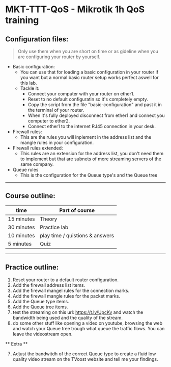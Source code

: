 # MKT-TTT-QoS - Mikrotik 1h QoS training

## Configuration files:
> Only use them when you are short on time or as gideline when you are configuring your router by yourself.
 -  Basic configuration:
    - You can use that for loading a basic configuration in your router if you want but a normal basic router setup works perfect aswell for this lab.
    - Tackle it:
      - Connect your computer with your router on ether1.
      - Reset to no default configuratin so it's completely empty.
      - Copy the script from the file "basic-configuration" and past it in the terminal of your router.
      - When it's fully deployed disconnect from ether1 and connect you computer to ether2.
      - Connect ether1 to the internet RJ45 connection in your desk.
 -  Firewall rules:
     - This are the rules you will inplement in the address list and the mangle rules in your configuration.
 -  Firewall rules extended:
     - This rules are an extension for the address list, you don't need them to implement but that are subnets of more streaming servers of the same company.
 -  Queue rules
     - This is the configuration for the Queue type's and the Queue tree

----------------------------------------------------------------------------

## Course outline:

| **time** | **Part of course** |
| --- | --- |
| 15 minutes | Theory |
| 30 minutes | Practice lab |
| 10 minutes | play time / quistions & answers |
| 5 minutes | Quiz |


----------------------------------------------------------------------------

## Practice outline:

1.  Reset your router to a default router configuration.
2.  Add the firewall address list items.
3.  Add the firewall mangel rules for the connection marks.
4.  Add the firewall mangle rules for the packet marks.
4.  Add the Queue type items.
5.  Add the Queue tree items.
5.  test the streaming on this url: https://t.ly/UpcKv and watch the bandwidth being used and the quality of the stream.
6.  do some other stuff like opening a video on youtube, browsing the web and watch your Queue tree trough what queue the traffic flows.
    You can leave the videostream open.

** Extra **

7.  Adjust the bandwitdh of the correct Queue type to create a fluid low quality video stream on the TVoost website and tell me your findings.


